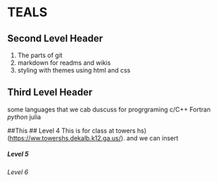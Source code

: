 # TEALS

## Second Level Header
1. The parts of git
2. markdown for readms and wikis
3. styling with themes using html and css
## Third Level Header
some languages that we cab duscuss for progrgraming
c/C++
Fortran
*python*
julia

##This ## Level 4
This is for class at towers hs)(https://ww.towershs.dekalb.k12.ga.us/).
and we can insert
##### Level 5

###### Level 6



